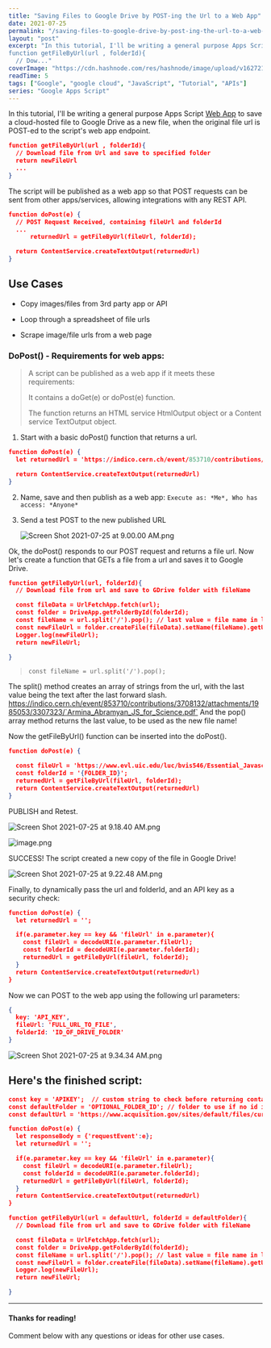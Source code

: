 ```yaml
---
title: "Saving Files to Google Drive by POST-ing the Url to a Web App"
date: 2021-07-25
permalink: "/saving-files-to-google-drive-by-post-ing-the-url-to-a-web-app/"
layout: "post"
excerpt: "In this tutorial, I'll be writing a general purpose Apps Script Web App to save a cloud-hosted file to Google Drive as a new file, when the original file url is POST-ed to the script's web app endpoint.
function getFileByUrl(url , folderId){
  // Dow..."
coverImage: "https://cdn.hashnode.com/res/hashnode/image/upload/v1627213302520/-IEe36ZNq.png"
readTime: 5
tags: ["Google", "google cloud", "JavaScript", "Tutorial", "APIs"]
series: "Google Apps Script"
---
```


In this tutorial, I'll be writing a general purpose Apps Script [Web App](https://developers.google.com/apps-script/guides/web) to save a cloud-hosted file to Google Drive as a new file, when the original file url is POST-ed to the script's web app endpoint.

```json
function getFileByUrl(url , folderId){
  // Download file from Url and save to specified folder
  return newFileUrl
  ...
}
```

The script will be published as a web app so that POST requests can be sent from other apps/services, allowing integrations with any REST API.

```json
function doPost(e) {
  // POST Request Received, containing fileUrl and folderId
  ...
      returnedUrl = getFileByUrl(fileUrl, folderId);

  return ContentService.createTextOutput(returnedUrl)
}
```

## Use Cases

* Copy images/files from 3rd party app or API
    
* Loop through a spreadsheet of file urls
    
* Scrape image/file urls from a web page

### DoPost() - Requirements for web apps:

> A script can be published as a web app if it meets these requirements:
> 
> It contains a doGet(e) or doPost(e) function.
> 
> The function returns an HTML service HtmlOutput object or a Content service TextOutput object.

1. Start with a basic doPost() function that returns a url.

```json
function doPost(e) {
  let returnedUrl = 'https://indico.cern.ch/event/853710/contributions/3708132/attachments/1985053/3307323/Armina_Abramyan_JS_for_Science.pdf';

  return ContentService.createTextOutput(returnedUrl)
}
```

2. Name, save and then publish as a web app: `Execute as: *Me*, Who has access: *Anyone*`
    
3. Send a test POST to the new published URL
    
    ![Screen Shot 2021-07-25 at 9.00.00 AM.png](https://cdn.hashnode.com/res/hashnode/image/upload/v1627218007410/aFH2zDUV4z.png)

Ok, the doPost() responds to our POST request and returns a file url. Now let's create a function that GETs a file from a url and saves it to Google Drive.

```json
function getFileByUrl(url, folderId){
  // Download file from url and save to GDrive folder with fileName

  const fileData = UrlFetchApp.fetch(url);
  const folder = DriveApp.getFolderById(folderId);
  const fileName = url.split('/').pop(); // last value = file name in last folder, url/folder/filename.type
  const newFileUrl = folder.createFile(fileData).setName(fileName).getUrl();
  Logger.log(newFileUrl);
  return newFileUrl;

}
```

> `const fileName = url.split('/').pop();`

The split() method creates an array of strings from the url, with the last value being the text after the last forward slash. https://indico.cern.ch/event/853710/contributions/3708132/attachments/1985053/3307323/`Armina_Abramyan_JS_for_Science.pdf` And the pop() array method returns the last value, to be used as the new file name!

Now the getFileByUrl() function can be inserted into the doPost().

```json
function doPost(e) {

  const fileUrl = 'https://www.evl.uic.edu/luc/bvis546/Essential_Javascript_--_A_Javascript_Tutorial.pdf';
  const folderId = '{FOLDER_ID}';
  returnedUrl = getFileByUrl(fileUrl, folderId);
  return ContentService.createTextOutput(returnedUrl)
}
```

PUBLISH and Retest.

![Screen Shot 2021-07-25 at 9.18.40 AM.png](https://cdn.hashnode.com/res/hashnode/image/upload/v1627219153918/scNWuDaZ9.png)

![image.png](https://media.giphy.com/media/xT5LMHxhOfscxPfIfm/giphy.gif)

SUCCESS! The script created a new copy of the file in Google Drive!

![Screen Shot 2021-07-25 at 9.22.48 AM.png](https://cdn.hashnode.com/res/hashnode/image/upload/v1627219372636/qLAdeGq7F.png)

Finally, to dynamically pass the url and folderId, and an API key as a security check:

```json
function doPost(e) {
  let returnedUrl = '';

  if(e.parameter.key == key && 'fileUrl' in e.parameter){
    const fileUrl = decodeURI(e.parameter.fileUrl);
    const folderId = decodeURI(e.parameter.folderId);
    returnedUrl = getFileByUrl(fileUrl, folderId);
  }
  return ContentService.createTextOutput(returnedUrl)
}
```

Now we can POST to the web app using the following url parameters:

```json
{
  key: 'API_KEY',
  fileUrl: 'FULL_URL_TO_FILE',
  folderId: 'ID_OF_DRIVE_FOLDER'
}
```

![Screen Shot 2021-07-25 at 9.34.34 AM.png](https://cdn.hashnode.com/res/hashnode/image/upload/v1627220175285/_iJ2aDnOa.png)

## Here's the finished script:

```json
const key = 'APIKEY';  // custom string to check before returning contacts
const defaultFolder = 'OPTIONAL_FOLDER_ID'; // folder to use if no id is given
const defaultUrl = 'https://www.acquisition.gov/sites/default/files/current/dfars/pdf/DFARS.pdf';

function doPost(e) {
  let responseBody = {'requestEvent':e};
  let returnedUrl = '';

  if(e.parameter.key == key && 'fileUrl' in e.parameter){
    const fileUrl = decodeURI(e.parameter.fileUrl);
    const folderId = decodeURI(e.parameter.folderId);
    returnedUrl = getFileByUrl(fileUrl, folderId);
  }
  return ContentService.createTextOutput(returnedUrl)
}

function getFileByUrl(url = defaultUrl, folderId = defaultFolder){
  // Download file from url and save to GDrive folder with fileName

  const fileData = UrlFetchApp.fetch(url);
  const folder = DriveApp.getFolderById(folderId);
  const fileName = url.split('/').pop(); // last value = file name in last folder, url/folder/filename.type
  const newFileUrl = folder.createFile(fileData).setName(fileName).getUrl();
  Logger.log(newFileUrl);
  return newFileUrl;

}
```

---

#### Thanks for reading!

Comment below with any questions or ideas for other use cases.